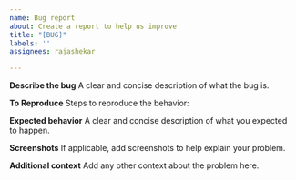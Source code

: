 ```yaml
---
name: Bug report
about: Create a report to help us improve
title: "[BUG]"
labels: ''
assignees: rajashekar

---
```


**Describe the bug**
A clear and concise description of what the bug is.

**To Reproduce**
Steps to reproduce the behavior:

**Expected behavior**
A clear and concise description of what you expected to happen.

**Screenshots**
If applicable, add screenshots to help explain your problem.

**Additional context**
Add any other context about the problem here.

